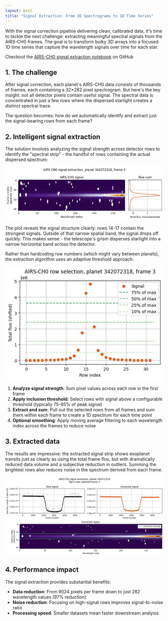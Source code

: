 ```yaml
---
layout: post
title: "Signal Extraction: From 3D Spectrograms to 1D Time Series"
---
```


With the signal correction pipeline delivering clean, calibrated data, it's time to tackle the next challenge: extracting meaningful spectral signals from the AIRS-CH0 frames. The goal is to transform bulky 3D arrays into a focused 1D time series that capture the wavelength signals over time for each star.

Checkout the [AIRS-CH0 signal extraction notebook](https://github.com/gperdrizet/ariel-data-challenge/blob/main/notebooks/02.3-AIRS_signal_extraction.ipynb) on GitHub

## 1. The challenge

After signal correction, each planet's AIRS-CH0 data consists of thousands of frames, each containing a 32×282 pixel spectrogram. But here's the key insight: not all detector pixels contain useful signal. The spectral data is concentrated in just a few rows where the dispersed starlight creates a distinct spectral trace.

The question becomes: how do we automatically identify and extract just the signal-bearing rows from each frame?

## 2. Intelligent signal extraction

The solution involves analyzing the signal strength across detector rows to identify the "spectral strip" - the handful of rows containing the actual dispersed spectrum:

<p align="center">
  <img src="https://raw.githubusercontent.com/gperdrizet/ariel-data-challenge/refs/heads/main/figures/signal_extraction/02.3.3-total_flux_by_row_spectrogram.jpg" alt="Signal strength by detector row">
</p>

The plot reveals the signal structure clearly: rows 14-17 contain the strongest signals. Outside of that narrow spatial band, the signal drops off quickly. This makes sense - the telescope's grism disperses starlight into a narrow horizontal band across the detector.

Rather than hardcoding row numbers (which might vary between planets), the extraction algorithm uses an adaptive threshold approach:

<p align="center">
  <img src="https://raw.githubusercontent.com/gperdrizet/ariel-data-challenge/refs/heads/main/figures/signal_extraction/02.3.12-row_number_selection.jpg" alt="Signal strength by detector row">
</p>

1. **Analyze signal strength**: Sum pixel values across each row in the first frame
2. **Apply inclusion threshold**: Select rows with signal above a configurable threshold (typically 75-95% of peak signal)
3. **Extract and sum**: Pull out the selected rows from all frames and sum them within each frame to create a 1D spectrum for each time point
4. **Optional smoothing**: Apply moving average filtering to each wavelength index across the frames to reduce noise

## 3. Extracted data

The results are impressive: the extracted signal strip shows exoplanet transits just as clearly as using the total frame flux, but with dramatically reduced data volume and a subjective reduction in outliers. Summing the brightest rows also reduces noise in the spectrum derived from each frame.

<p align="center">
  <img src="https://raw.githubusercontent.com/gperdrizet/ariel-data-challenge/refs/heads/main/figures/signal_extraction/02.3.4-transit_plot_total_vs_strip.jpg" alt="Signal strength by detector row">
</p>

## 4. Performance impact

The signal extraction provides substantial benefits:

- **Data reduction**: From 9024 pixels per frame down to just 282 wavelength values (97% reduction)
- **Noise reduction**: Focusing on high-signal rows improves signal-to-noise ratio
- **Processing speed**: Smaller datasets mean faster downstream analysis